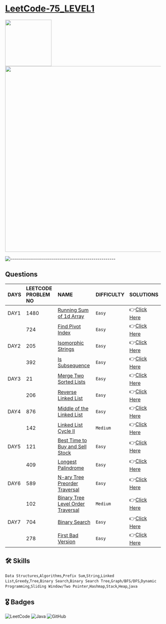 # [LeetCode-75_LEVEL1](https://leetcode.com/study-plan/leetcode-75/?progress=zm70yje)
<p float="left">
  <img src="https://assets.leetcode.com/study_plan/leetcode-75/cover.png" width="150" />
  <img src="https://upload.wikimedia.org/wikipedia/commons/0/0a/LeetCode_Logo_black_with_text.svg" width="600" /> 
</p>

![-----------------------------------------------------](https://raw.githubusercontent.com/andreasbm/readme/master/assets/lines/rainbow.png)

## Questions
| DAYS  | LEETCODE PROBLEM NO |  NAME                         |  DIFFICULTY  |   SOLUTIONS                                                    |
| :-----| :------------------ | :---------------------------- | :----------- |  :------------------------------------------------------------ |
| DAY1 | 1480 | [Running Sum of 1d Array](https://leetcode.com/problems/running-sum-of-1d-array/) | `Easy` | 👉[Click Here](https://github.com/dhrupad17/LeetCode-75_LEVEL1/blob/main/DAY1P1.md) |
|  | 724 | [Find Pivot Index](https://leetcode.com/problems/find-pivot-index/) | `Easy` | 👉[Click Here](https://github.com/dhrupad17/LeetCode-75_LEVEL1/blob/main/DAY1P2.md) |
| DAY2 | 205 | [Isomorphic Strings](https://leetcode.com/problems/isomorphic-strings/) | `Easy` | 👉[Click Here](https://github.com/dhrupad17/LeetCode-75_LEVEL1/blob/main/DAY2P1.md) |
|  | 392 | [Is Subsequence](https://leetcode.com/problems/is-subsequence/) | `Easy` | 👉[Click Here](https://github.com/dhrupad17/LeetCode-75_LEVEL1/blob/main/DAY2P2.md) |
| DAY3 | 21 | [Merge Two Sorted Lists](https://leetcode.com/problems/merge-two-sorted-lists/) | `Easy` | 👉[Click Here](https://github.com/dhrupad17/LeetCode-75_LEVEL1/blob/main/DAY3P1.md) |
|  | 206 | [Reverse Linked List](https://leetcode.com/problems/reverse-linked-list/) | `Easy` | 👉[Click Here](https://github.com/dhrupad17/LeetCode-75_LEVEL1/blob/main/DAY3P2.md) |
| DAY4 | 876 | [Middle of the Linked List](https://leetcode.com/problems/middle-of-the-linked-list/) | `Easy` | 👉[Click Here](https://github.com/dhrupad17/LeetCode-75_LEVEL1/blob/main/DAY4P1.md) |
|  | 142 | [Linked List Cycle II](https://leetcode.com/problems/linked-list-cycle-ii/) | `Medium` | 👉[Click Here](https://github.com/dhrupad17/LeetCode-75_LEVEL1/blob/main/DAY4P2.md) |
| DAY5 | 121 | [Best Time to Buy and Sell Stock](https://leetcode.com/problems/best-time-to-buy-and-sell-stock/) | `Easy` | 👉[Click Here](https://github.com/dhrupad17/LeetCode-75_LEVEL1/blob/main/DAY5P1.md) |
|  | 409 | [Longest Palindrome](https://leetcode.com/problems/longest-palindrome/) | `Easy` | 👉[Click Here](https://github.com/dhrupad17/LeetCode-75_LEVEL1/blob/main/DAY5P2.md) |
| DAY6 | 589 | [N-ary Tree Preorder Traversal](https://leetcode.com/problems/n-ary-tree-preorder-traversal/) | `Easy` | 👉[Click Here](https://github.com/dhrupad17/LeetCode-75_LEVEL1/blob/main/DAY6P1.md) |
|  | 102 | [Binary Tree Level Order Traversal](https://leetcode.com/problems/binary-tree-level-order-traversal/) | `Medium` | 👉[Click Here](https://github.com/dhrupad17/LeetCode-75_LEVEL1/blob/main/DAY6P2.md) |
| DAY7 | 704 | [Binary Search](https://leetcode.com/problems/binary-search/) | `Easy` | 👉[Click Here](https://github.com/dhrupad17/LeetCode-75_LEVEL1/blob/main/DAY7P1.md) |
|  | 278 | [First Bad Version](https://leetcode.com/problems/first-bad-version/) | `Easy` | 👉[Click Here](https://github.com/dhrupad17/LeetCode-75_LEVEL1/blob/main/DAY7P2.md) |



## 🛠 Skills
  `Data Structures`,`Algorithms`,`Prefix Sum`,`String`,`Linked List`,`Greedy`,`Tree`,`Binary Search`,`Binary Search Tree`,`Graph/BFS/DFS`,`Dynamic Programming`,`Sliding Window/Two Pointer`,`Hashmap`,`Stack`,`Heap`,`java`

## 🎖️ Badges
![LeetCode](https://img.shields.io/badge/LeetCode-000000?style=for-the-badge&logo=LeetCode&logoColor=#d16c06)
![Java](https://img.shields.io/badge/Java-ED8B00?style=for-the-badge&logo=java&logoColor=white)
![GitHub](https://img.shields.io/badge/github-%23121011.svg?style=for-the-badge&logo=github&logoColor=white)
